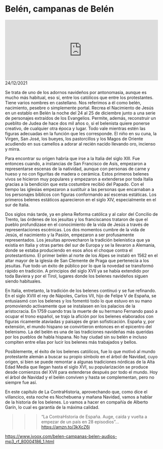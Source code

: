 # Belén, campanas de Belén
<iframe id='audio_88903085' frameborder='0' allowfullscreen='' scrolling='no' height='200' style='width:100%;' src='https://www.ivoox.com/player_ej_80004186_6_1.html' loading='lazy'></iframe>24/12/2021

Se trata de uno de los adornos navideños por antonomasia, aunque es mucho más habitual, eso sí, entre los católicos que entre los protestantes. Tiene varios nombres en castellano. Nos referimos a él como belén, nacimiento, pesebre o simplemente portal. Recrea el Nacimiento de Jesús en un establo en Belén la noche del 24 al 25 de diciembre junto a una serie de personajes extraídos de los Evangelios. Permite, además, reconstruir un pueblito de Judea de hace dos mil años o, si el belenista quiere ponerse creativo, de cualquier otra época y lugar. Todo vale mientras estén las figuras adecuadas en la función que les corresponde. El niño en su cuna, la Virgen, San José, los bueyes, los pastorcillos y los Magos de Oriente acudiendo en sus camellos a adorar al recién nacido llevando oro, incienso y mirra.  

 Para encontrar su origen habría que irse a la Italia del siglo XIII. Fue entonces cuando, a instancias de San Francisco de Asís, empezaron a representarse escenas de la natividad, aunque con personas de carne y hueso y no con figuritas de madera o cerámica. Estos primeros belenes vivos se hicieron muy populares y empezaron a extenderse por toda Italia gracias a la bendición que esta costumbre recibió del Papado. Con el tiempo las iglesias empezaron a sustituir a las personas que encarnaban a los personajes bíblicos con figuras conformando así escenas estáticas. Los primeros belenes estáticos aparecieron en el siglo XIV, especialmente en el sur de Italia.  

 Dos siglos más tarde, ya en plena Reforma católica y al calor del Concilio de Trento, las órdenes de los jesuitas y los franciscanos trataron de que el pueblo profundizase en el conocimiento de la vida de Jesús a través de representaciones escénicas. Los dos momentos cumbre de la vida de Jesús, el nacimiento y la Pasión, empezaron a ser profusamente representados. Los jesuitas aprovecharon la tradición belenística que ya existía en Italia y otras partes del sur de Europa y se la llevaron a Alemania, donde se estaba produciendo en esos años el choque contra el protestantismo. El primer belén al norte de los Alpes se instaló en 1562 en el altar mayor de la iglesia de San Clemente de Praga que pertenecía a los jesuitas. Fue todo un éxito de público por lo que la novedad se transformó rápido en tradición. A principios del siglo XVII ya se había extendido por toda Baviera y por el Tirol, lugares donde los belenes navideños siguen siendo habituales.  

 En Italia, entretanto, la tradición de los belenes continuó y se fue refinando. En el siglo XVIII el rey de Nápoles, Carlos VII, hijo de Felipe V de España, se entusiasmó con los belenes y los fomentó todo lo que estuvo en su mano promoviendo activamente que se instalasen en los palacios de la aristocracia. En 1759 cuando tras la muerte de su hermano Fernando pasó a ocupar el trono español, se trajo la afición por los belenes elaborados con figuras ricamente ataviadas y paisajes de gran sofisticación. España y, por extensión, el mundo hispano se convirtieron entonces en el epicentro del belenismo. La del belén es una de las tradiciones navideñas más queridas por los pueblos de habla hispana. No hay ciudad sin su belén e incluso compiten entre ellas por lucir los belenes más trabajados y bellos.  

 Posiblemente, el éxito de los belenes católicos, fue lo que motivó al mundo protestante alemán a buscar su propio símbolo en el árbol de Navidad, cuyo origen, si bien se puede remontar a algunas tradiciones nórdicas de la Alta Edad Media que llegan hasta el siglo XVI, su popularización se produce desde comienzos del XVII para extenderse después por todo el mundo. Hoy el árbol de Navidad y el belén conviven y hasta se complementan, pero no siempre fue así. 

 En este capítulo de La ContraHistoria, aprovechando que, como dice el villancico, esta noche es Nochebuena y mañana Navidad, vamos a hablar de la historia de los belenes. Lo vamos a hacer en compañía de Alberto Garín, lo cual es garantía de la máxima calidad. 

 >>> “La ContraHistoria de España. Auge, caída y vuelta a empezar de un país en 28 episodios”… https://amzn.to/3kXcZ6i 

 

https://www.ivoox.com/belen-campanas-belen-audios-mp3_rf_80004186_1.html

